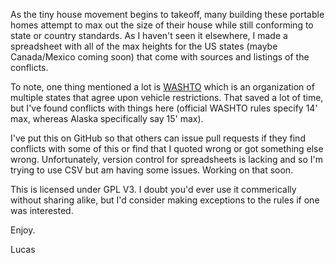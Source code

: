As the tiny house movement begins to takeoff, many building these portable homes attempt to max out the size of their house while still conforming to state or country standards. As I haven't seen it elsewhere, I made a spreadsheet with all of the max  heights for the US states (maybe Canada/Mexico coming soon) that come with sources and listings of the conflicts.

To note, one thing mentioned a lot is <a href="http://www.washto.org/"> WASHTO</a> which is an organization of multiple states that agree upon vehicle restrictions. That saved a lot of time, but I've found conflicts with things here (official WASHTO rules specify 14' max, whereas Alaska specifically say 15' max).

I've put this on GitHub so that others can issue pull requests if they find conflicts with some of this or find that I quoted wrong or got something else wrong. Unfortunately, version control for spreadsheets is lacking and so I'm trying to use CSV but am having some issues. Working on that soon. 

This is licensed under GPL V3. I doubt you'd ever use it commerically without sharing alike, but I'd consider making exceptions to the rules if one was interested.

Enjoy. 

Lucas
